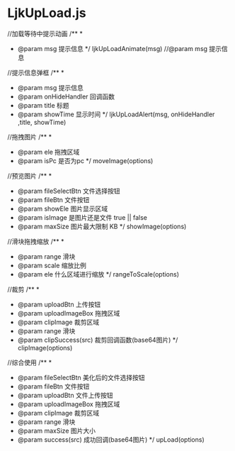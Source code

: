 # LjkUpLoad.js
//加载等待中提示动画
/**
 *
 * @param msg             提示信息
 */
ljkUpLoadAnimate(msg)      //@param  msg  提示信息   

//提示信息弹框
/**
 *
 * @param msg             提示信息
 * @param onHideHandler   回调函数
 * @param title            标题
 * @param showTime        显示时间
 */
ljkUpLoadAlert(msg, onHideHandler ,title, showTime)

//拖拽图片
/**
 *
 * @param ele      拖拽区域
 * @param isPc     是否为pc
 */
moveImage(options)

//预览图片
/**
 *
 * @param fileSelectBtn     文件选择按钮
 * @param fileBtn     文件按钮
 * @param showEle     图片显示区域
 * @param isImage     是图片还是文件 true || false
 * @param maxSize     图片最大限制  KB
 */
showImage(options)

//滑块拖拽缩放
/**
 *
 * @param range   滑块
 * @param scale   缩放比例
 * @param ele     什么区域进行缩放
 */
rangeToScale(options)

//裁剪
/**
 *
 * @param uploadBtn  上传按钮
 * @param uploadImageBox  拖拽区域
 * @param clipImage  裁剪区域
 * @param range  滑块
 * @param clipSuccess(src)  裁剪回调函数(base64图片)
 */
clipImage(options)

//综合使用
/**
 *
 * @param fileSelectBtn  美化后的文件选择按钮
 * @param fileBtn  文件按钮
 * @param uploadBtn  文件上传按钮
 * @param uploadImageBox  拖拽区域
 * @param clipImage       裁剪区域
 * @param range           滑块
 * @param maxSize         图片大小
 * @param success(src)         成功回调(base64图片)
 */
 upLoad(options)

